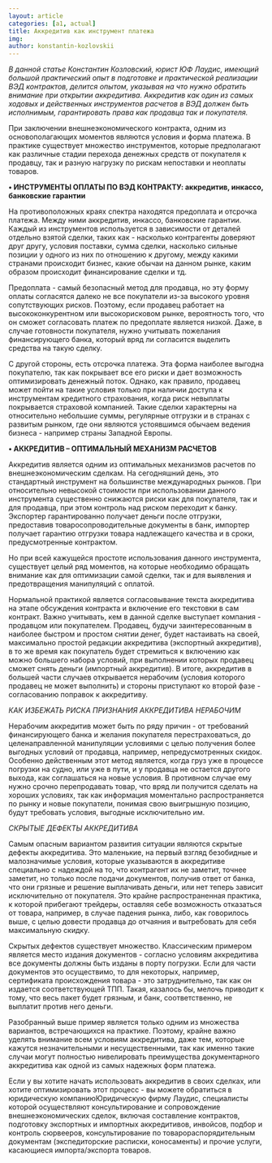 ```yaml
---
layout: article
categories: [a1, actual]
title: Аккредитив как инструмент платежа
img: 
author: konstantin-kozlovskii
---
```


*В данной статье Константин Козловский, юрист ЮФ Лаудис, имеющий большой практический опыт в подготовке и практической реализации ВЭД 
контрактов, делится опытом, указывая на что нужно обратить внимание при открытии аккредитива. Аккредитив как один из самых ходовых и 
действенных инструментов расчетов в ВЭД должен быть исполнимым, гарантировать права как продавца так и покупателя.* 

При заключении внешнеэкономического контракта, одним из основополагающих моментов являются условия и форма платежа. В практике 
существует множество инструментов, которые предполагают как различные стадии перехода денежных средств от покупателя к продавцу, 
так и разную нагрузку по рискам непоставки и неоплаты товаров.

**•	ИНСТРУМЕНТЫ ОПЛАТЫ ПО ВЭД КОНТРАКТУ: аккредитив, инкассо, банковские гарантии**

На противоположных краях спектра находятся предоплата и отсрочка платежа. Между ними аккредитив, инкассо, банковские гарантии. 
Каждый из инструментов используется в зависимости от деталей отдельно взятой сделки, таких как - насколько контрагенты доверяют 
друг другу, условия поставки, сумма сделки, насколько сильные позиции у одного из них по отношению к другому, между какими странами 
происходит бизнес, какие обычаи на данном рынке, каким образом происходит финансирование сделки и тд.

Предоплата - самый безопасный метод для продавца, но эту форму оплаты согласятся далеко не все покупатели из-за высокого уровня 
сопутствующих рисков. Поэтому, если продавец работает на высококонкурентном или высокорисковом рынке, вероятность того, что он сможет 
согласовать платеж по предоплате является низкой. Даже, в случае готовности покупателя, нужно учитывать пожелания финансирующего банка,
который вряд ли согласится выделить средства на такую сделку.

С другой стороны, есть отсрочка платежа. Эта форма наиболее выгодна покупателю, так как покрывает все его риски и дает возможность 
оптимизировать денежный поток. Однако, как правило, продавец может пойти на такие условия только при наличии доступа к инструментам 
кредитного страхования, когда риск невыплаты покрывается страховой компанией. Такие сделки характерны на относительно небольшие суммы, 
регулярные отгрузки и в странах с развитым рынком, где они являются устоявшимся обычаем ведения бизнеса - например страны Западной 
Европы.

**•	АККРЕДИТИВ – ОПТИМАЛЬНЫЙ МЕХАНИЗМ РАСЧЕТОВ**

Аккредитив является одним из оптимальных механизмов расчетов по внешнеэкономическим сделкам. На сегодняшний день, это стандартный
инструмент на большинстве международных рынков. При относительно невысокой стоимости при использовании данного инструмента существенно 
снижаются риски как для покупателя, так и для продавца, при этом контроль над риском переходит к банку. Экспортер гарантированно 
получает деньги после отгрузки, предоставив товаросопроводительные документы в банк, импортер получает гарантию отгрузки товара 
надлежащего качества и в сроки, предусмотренные контрактом.

Но при всей кажущейся простоте использования данного инструмента, существует целый ряд моментов, на которые необходимо обращать внимание
как для оптимизации самой сделки, так и для выявления и предотвращения манипуляций с оплатой.

Нормальной практикой является  согласовывание текста аккредитива на этапе обсуждения контракта и включение его текстовки в сам контракт.
Важно учитывать, кем в данной сделке выступает компания - продавцом или покупателем. Продавец, будучи заинтересованным в наиболее 
быстром и простом снятии денег, будет настаивать на своей, максимально простой редакции аккредитива (экспортный аккредитив), в то же 
время как покупатель будет стремиться к включению как можно большего набора условий, при выполнении которых продавец сможет снять 
деньги (импортный аккредитив). В итоге, аккредитив в большей части случаев открывается нерабочим (условия которого продавец не может 
выполнить) и стороны приступают ко второй фазе - согласованию поправок к аккредитиву. 

*КАК ИЗБЕЖАТЬ РИСКА ПРИЗНАНИЯ АККРЕДИТИВА НЕРАБОЧИМ*

Нерабочим аккредитив может быть по ряду причин - от требований финансирующего банка и желания покупателя перестраховаться, до 
целенаправленной манипуляции условиями с целью получения более выгодных условий от продавца, например, непредусмотренных скидок. 
Особенно действенным этот метод является, когда груз уже в процессе погрузки на судно, или уже в пути, и у продавца не остается 
другого выхода, как соглашаться на новые условия. В противном случае ему нужно срочно перепродавать товар, что вряд ли получится 
сделать на хороших условиях, так как информация моментально распространяется по рынку и новые покупатели, понимая свою выигрышную 
позицию, будут требовать условия, выгодные исключительно им.


*СКРЫТЫЕ ДЕФЕКТЫ АККРЕДИТИВА*


Самым опасным вариантом развития ситуации являются скрытые дефекты аккредитива. Это маленькие, на первый взгляд безобидные и 
малозначимые условия, которые указываются в аккредитиве специально с надеждой на то, что контрагент их не заметит, точнее заметит, 
но только после подачи документов, получив ответ от банка, что они грязные и решение выплачивать деньги, или нет теперь зависит 
исключительно от покупателя. Это крайне распространенная практика, к которой прибегают трейдеры, оставляя себе возможность отказаться 
от товара, например, в случае падения рынка, либо, как говорилось выше, с целью довести продавца до отчаяния и вытребовать для себя 
максимальную скидку.

Скрытых дефектов существует множество. Классическим примером является место издания документов - согласно условиям аккредитива все 
документы должны быть изданы в порту погрузки. Если для части документов это осуществимо, то для некоторых, например, сертификата 
происхождения товара - это затруднительно, так как он издается соответствующей ТПП. Такая, казалось бы, мелочь приводит к тому, 
что весь пакет будет грязным, и банк, соответственно, не выплатит против него деньги.

Разобранный выше пример является только одним из множества вариантов, встречающихся на практике. Поэтому, крайне важно уделять внимание 
всем условиям аккредитива, даже тем, которые кажутся незначительными и несущественными, так как именно такие случаи могут полностью 
нивелировать преимущества документарного аккредитива как одной из самых надежных форм платежа.

Если у вы хотите начать использовать аккредитив в своих сделках, или хотите оптимизировать этот процесс - вы можете обратиться в 
юридическую компаниюЮридическую фирму Лаудис, специалисты которой осуществляют консультирование и сопровождение внешнеэкономических 
сделок, включая составление контрактов, подготовку экспортных и импортных аккредитивов, инвойсов, подбор и контроль сюрвееров, 
консультирование по товарораспорядительным документам (экспедиторские расписки, коносаменты) и прочие услуги, касающиеся 
импорта/экспорта товаров.

